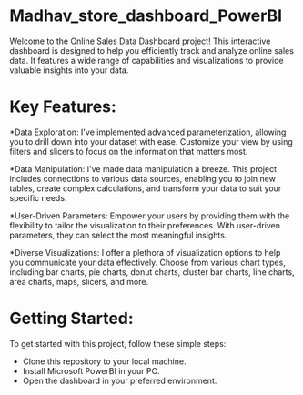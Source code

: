 # Madhav_store_dashboard_PowerBI

Welcome to the Online Sales Data Dashboard project! This interactive dashboard is designed to help you efficiently track and analyze online sales data. It features a wide range of capabilities and visualizations to provide valuable insights into your data. 

# Key Features:

*Data Exploration: I've implemented advanced parameterization, allowing you to drill down into your dataset with ease. Customize your view by using filters and slicers to focus on the information that matters most.

*Data Manipulation: I've made data manipulation a breeze. This project includes connections to various data sources, enabling you to join new tables, create complex calculations, and transform your data to suit your specific needs.

*User-Driven Parameters: Empower your users by providing them with the flexibility to tailor the visualization to their preferences. With user-driven parameters, they can select the most meaningful insights.

*Diverse Visualizations: I offer a plethora of visualization options to help you communicate your data effectively. Choose from various chart types, including bar charts, pie charts, donut charts, cluster bar charts, line charts, area charts, maps, slicers, and more.

# Getting Started:

To get started with this project, follow these simple steps:

   * Clone this repository to your local machine.
   * Install Microsoft PowerBI in your PC. 
   * Open the dashboard in your preferred environment.





